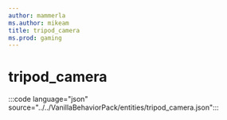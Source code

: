 ```yaml
---
author: mammerla
ms.author: mikeam
title: tripod_camera
ms.prod: gaming
---
```


# tripod_camera

:::code language="json" source="../../VanillaBehaviorPack/entities/tripod_camera.json":::